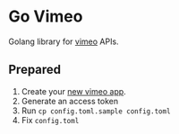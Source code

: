 # Go Vimeo 

Golang library for [vimeo][0] APIs.


## Prepared

1. Create your [new vimeo app][1].
1. Generate an access token
2. Run `cp config.toml.sample config.toml`
3. Fix `config.toml`


[0]: https://developer.vimeo.com/
[1]: https://developer.vimeo.com/apps/new
